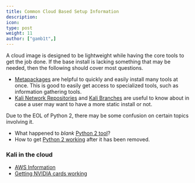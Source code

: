 ```yaml
---
title: Common Cloud Based Setup Information
description:
icon:
type: post
weight: 11
author: ["gamb1t",]
---
```


A cloud image is designed to be lightweight while having the core tools to get the job done. If the base install is lacking something that may be needed, then the following should cover most questions.

- [Metapackages](/docs/general-use/metapackages/) are helpful to quickly and easily install many tools at once. This is good to easily get access to specialized tools, such as information gathering tools.
- [Kali Network Repositories](/docs/general-use/kali-linux-sources-list-repositories/) and [Kali Branches](/docs/general-use/kali-branches/) are useful to know about in case a user may want to have a more static install or not.

Due to the EOL of Python 2, there may be some confusion on certain topics involving it.

- What happened to _blank_ [Python 2 tool](https://www.kali.org/news/python-2-end-of-life/)?
- How to get [Python 2 working](/docs/general-use/using-eol-python-versions/) after it has been removed.

### Kali in the cloud
- [AWS Information](/docs/cloud/aws/)
- [Getting NVIDIA cards working](/docs/general-use/install-nvidia-drivers-on-kali-linux/)
